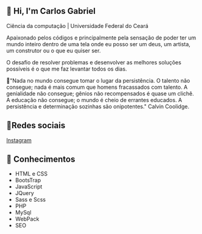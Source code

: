 ## 👋 Hi, I'm Carlos Gabriel

Ciência da computação | Universidade Federal do Ceará

Apaixonado pelos códigos e principalmente pela sensação de poder ter um mundo inteiro dentro de uma tela onde eu posso ser um deus, um artista, um construtor ou o que eu quiser ser.

O desafio de resolver problemas e desenvolver as melhores soluções possíveis é o que me faz levantar todos os dias.

🌟"Nada no mundo consegue tomar o lugar da persistência. O talento não consegue; nada é mais comum que homens fracassados com talento. A genialidade não consegue; gênios não recompensados é quase um clichê. A educação não consegue; o mundo é cheio de errantes educados. A persistência e determinação sozinhas são onipotentes." Calvin Coolidge.

## 🤝Redes sociais
<a href="https://www.instagram.com/cgabrieldev/">
Instagram
</a>
<br/>

## 🚀 Conhecimentos

- HTML e CSS
- BootsTrap
- JavaScript
- JQuery
- Sass e Scss
- PHP
- MySql
- WebPack
- SEO


